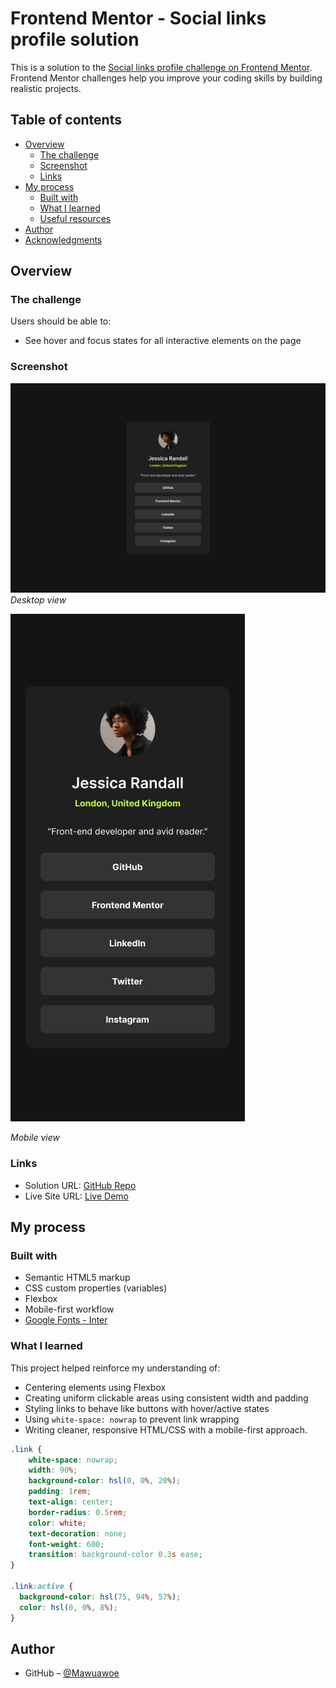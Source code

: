 # Frontend Mentor - Social links profile solution

This is a solution to the [Social links profile challenge on Frontend Mentor](https://www.frontendmentor.io/challenges/social-links-profile-UG32l9m6dQ). Frontend Mentor challenges help you improve your coding skills by building realistic projects. 

## Table of contents

- [Overview](#overview)
  - [The challenge](#the-challenge)
  - [Screenshot](#screenshot)
  - [Links](#links)
- [My process](#my-process)
  - [Built with](#built-with)
  - [What I learned](#what-i-learned)
  - [Useful resources](#useful-resources)
- [Author](#author)
- [Acknowledgments](#acknowledgments)

## Overview

### The challenge

Users should be able to:

- See hover and focus states for all interactive elements on the page

### Screenshot

![Screenshot of the project](./design/destkop-design.jpg)
*Desktop view*

![Screenshot of the project](./design/mobile-design.jpg)

*Mobile view*

### Links

- Solution URL: [GitHub Repo](https://github.com/Mawuawoe/Frontend_projects/tree/main/social-links-profile-main)
- Live Site URL: [Live Demo](https://frontend-projects-blogcard.vercel.app/)

## My process

### Built with

- Semantic HTML5 markup
- CSS custom properties (variables)
- Flexbox
- Mobile-first workflow
- [Google Fonts - Inter](https://fonts.google.com/specimen/Inter)

### What I learned

This project helped reinforce my understanding of:
- Centering elements using Flexbox
- Creating uniform clickable areas using consistent width and padding
- Styling links to behave like buttons with hover/active states
- Using `white-space: nowrap` to prevent link wrapping
- Writing cleaner, responsive HTML/CSS with a mobile-first approach.

```css
.link {
    white-space: nowrap;
    width: 90%;
    background-color: hsl(0, 0%, 20%);
    padding: 1rem;
    text-align: center;
    border-radius: 0.5rem;
    color: white;
    text-decoration: none;
    font-weight: 600;
    transition: background-color 0.3s ease;
}

.link:active {
  background-color: hsl(75, 94%, 57%);
  color: hsl(0, 0%, 8%);
}
```

## Author

- GitHub – [@Mawuawoe](https://github.com/Mawuawoe)
